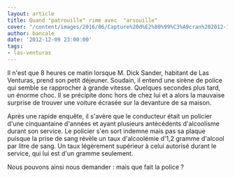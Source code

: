 ```yaml
---
layout: article
title: Quand "patrouille" rime avec  "arsouille"
cover: "/content/images/2016/06/Capture%20d%E2%80%99%C3%A9cran%202012-12-02%20%C3%A0%2021.21.58.jpg"
author: bancale
date: '2012-12-09 23:00:00'
tags:
- las-venturas
---
```


Il n'est que 8 heures ce matin lorsque M. Dick Sander, habitant de Las Venturas, prend son petit déjeuner. Soudain, il entend une sirène de police qui semble se rapprocher à grande vitesse. Quelques secondes plus tard, un énorme choc. Il se précipite donc hors de chez lui et a alors la mauvaise surprise de trouver une voiture écrasée sur la devanture de sa maison.

Après une rapide enquête, il s'avère que le conducteur était un policier d'une cinquantaine d'années et ayant plusieurs antécédents d'alcoolisme durant son service. Le policier s'en sort indemne mais pas sa plaque puisque la prise de sang révèle un taux d'alcoolémie d'1,2 gramme d'alcool par litre de sang. Un taux légèrement supérieur à celui autorisé durant le service, qui lui est d'un gramme seulement.

Nous pouvons ainsi nous demander : mais que fait la police ?

<!--kg-card-end: markdown-->
